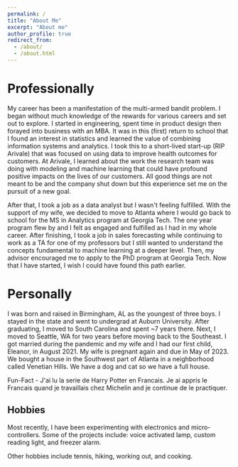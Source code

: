 ```yaml
---
permalink: /
title: "About Me"
excerpt: "About me"
author_profile: true
redirect_from: 
  - /about/
  - /about.html
---
```


Professionally
======
My career has been a manifestation of the multi-armed bandit problem. I began without much knowledge of the rewards for various careers and set out to explore. I started in engineering, spent time in product design then forayed into business with an MBA. It was in this (first) return to school that I found an interest in statistics and learned the value of combining information systems and analytics. I took this to a short-lived start-up (RIP Arivale) that was focused on using data to improve health outcomes for customers. At Arivale, I learned about the work the research team was doing with modeling and machine learning that could have profound positive impacts on the lives of our customers. All good things are not meant to be and the company shut down but this experience set me on the pursuit of a new goal.

After that, I took a job as a data analyst but I wasn't feeling fulfilled. With the support of my wife, we decided to move to Atlanta where I would go back to school for the MS in Analytics program at Georgia Tech. The one year program flew by and I felt as engaged and fulfilled as I had in my whole career. After finishing, I took a job in sales forecasting while continuing to work as a TA for one of my professors but I still wanted to understand the concepts fundamental to machine learning at a deeper level. Then, my advisor encouraged me to apply to the PhD program at Georgia Tech. Now that I have started, I wish I could have found this path earlier.

Personally
======
I was born and raised in Birmingham, AL as the youngest of three boys. I stayed in the state and went to undergrad at Auburn University. After graduating, I moved to South Carolina and spent ~7 years there. Next, I moved to Seattle, WA for two years before moving back to the Southeast. I got married during the pandemic and my wife and I had our first child, Eleanor, in August 2021. My wife is pregnant again and due in May of 2023. We bought a house in the Southwest part of Atlanta in a neighborhood called Venetian Hills. We have a dog and cat so we have a full house. 

Fun-Fact - J'ai lu la serie de Harry Potter en Francais. Je ai appris le Francais quand je travaillais chez Michelin and je continue de le practiquer. 

Hobbies
------
Most recently, I have been experimenting with electronics and micro-controllers. Some of the projects include: voice activated lamp, custom reading light, and freezer alarm. 

Other hobbies include tennis, hiking, working out, and cooking.

